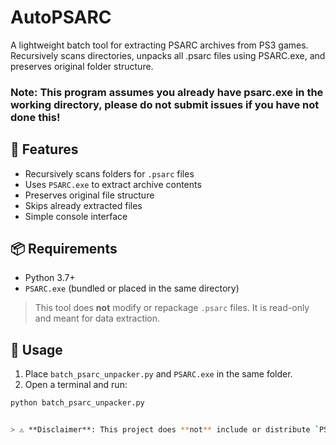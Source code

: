 # AutoPSARC
A lightweight batch tool for extracting PSARC archives from PS3 games. Recursively scans directories, unpacks all .psarc files using PSARC.exe, and preserves original folder structure.

### Note: This program assumes you already have psarc.exe in the working directory, please do not submit issues if you have not done this!


## 🔧 Features

- Recursively scans folders for `.psarc` files
- Uses `PSARC.exe` to extract archive contents
- Preserves original file structure
- Skips already extracted files
- Simple console interface

## 📦 Requirements

- Python 3.7+
- `PSARC.exe` (bundled or placed in the same directory)

> This tool does **not** modify or repackage `.psarc` files. It is read-only and meant for data extraction.

## 🚀 Usage

1. Place `batch_psarc_unpacker.py` and `PSARC.exe` in the same folder.
2. Open a terminal and run:

```bash
python batch_psarc_unpacker.py


> ⚠️ **Disclaimer**: This project does **not** include or distribute `PSARC.exe` or any other component of the Sony PS3 SDK. That software is proprietary and governed by Sony's licensing terms. You must legally obtain `PSARC.exe` yourself for this tool to function or use an open source alternative.
